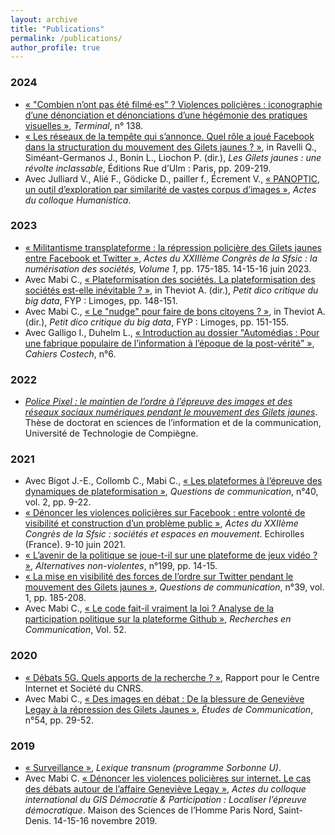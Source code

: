 ```yaml
---
layout: archive
title: "Publications"
permalink: /publications/
author_profile: true
---
```


<!--{% if site.author.googlescholar %}
  <div class="wordwrap">You can also find my articles on <a href="{{site.author.googlescholar}}">my Google Scholar profile</a>.</div>
{% endif %}

{% include base_path %}

{% for post in site.publications reversed %}
  {% include archive-single.html %}
{% endfor %}-->

### 2024
* [« "Combien n’ont pas été filmé·es" ? Violences policières : iconographie d’une dénonciation et dénonciations d’une hégémonie des pratiques visuelles »](https://journals.openedition.org/terminal/9954), *Terminal*, n° 138.
* <a target="_blank" href="https://presses.ens.psl.eu/les-gilets-jaunes.html">« Les réseaux de la tempête qui s’annonce. Quel rôle a joué Facebook dans la structuration du mouvement des Gilets jaunes ? »</a>, in Ravelli Q., Siméant-Germanos J., Bonin L., Liochon P. (dir.), *Les Gilets jaunes : une révolte inclassable*, Éditions Rue d’Ulm : Paris, pp. 209-219.
* Avec Julliard V., Alié F., Gödicke D., pailler f., Écrement V., [« PANOPTIC, un outil d’exploration par similarité de vastes corpus d’images »](https://hal.science/hal-04687627), *Actes du colloque Humanistica*.

### 2023
* <a target="_blank" href="https://edouardboute.github.io/files/Boute_SFSIC2023.pdf">« Militantisme transplateforme : la répression policière des Gilets jaunes entre Facebook et Twitter »</a>, *Actes du XXIIIème Congrès de la Sfsic : la numérisation des sociétés, Volume 1*, pp. 175-185. 14-15-16 juin 2023.
* Avec Mabi C., <a target="_blank" href="https://boutique.fypeditions.com/products/petit-dico-critique-du-big-data">« Plateformisation des sociétés. La plateformisation des sociétés est-elle inévitable ? »</a>, in Theviot A. (dir.), *Petit dico critique du big data*, FYP : Limoges, pp. 148-151.
* Avec Mabi C., <a target="_blank" href="https://boutique.fypeditions.com/products/petit-dico-critique-du-big-data">« Le "nudge" pour faire de bons citoyens ? »</a>, in Theviot A. (dir.), *Petit dico critique du big data*, FYP : Limoges, pp. 151-155.
* Avec Galligo I., Duhelm L., <a target="_blank" href="https://doi.org/10.34746/cahierscostech172">« Introduction au dossier "Automédias : Pour une fabrique populaire de l’information à l’époque de la post-vérité" »</a>, *Cahiers Costech*, n°6.

### 2022
* <a target="_blank" href="https://shs.hal.science/tel-03961191">*Police Pixel : le maintien de l’ordre à l’épreuve des images et des réseaux sociaux numériques pendant le mouvement des Gilets jaunes*</a>. Thèse de doctorat en sciences de l’information et de la communication, Université de Technologie de Compiègne.

### 2021
* Avec Bigot J.-E., Collomb C., Mabi C., <a target="_blank" href="https://doi.org/10.4000/questionsdecommunication.26584">« Les plateformes à l’épreuve des dynamiques de plateformisation »</a>, *Questions de communication*, n°40, vol. 2, pp. 9-22. 
* <a target="_blank" href="https://sfsic2020.sciencesconf.org/357453/document">« Dénoncer les violences policières sur Facebook : entre volonté de visibilité et construction d’un problème public »</a>, *Actes du XXIIème Congrès de la Sfsic : sociétés et espaces en mouvement*. Echirolles (France). 9-10 juin 2021.
* <a target="_blank" href="https://doi.org/10.3917/anv.199.0014">« L’avenir de la politique se joue-t-il sur une plateforme de jeux vidéo ? »</a>, *Alternatives non-violentes*, n°199, pp. 14-15.
* <a target="_blank" href="https://doi.org/10.4000/questionsdecommunication.25524">« La mise en visibilité des forces de l’ordre sur Twitter pendant le mouvement des Gilets jaunes »</a>, *Questions de communication*, n°39, vol. 1, pp. 185-208.
* Avec Mabi C., <a target="_blank" href="https://doi.org/10.14428/rec.v52i52.61793">« Le code fait-il vraiment la loi ? Analyse de la participation politique sur la plateforme Github »</a>, *Recherches en Communication*, Vol. 52.

### 2020
* <a target="_blank" href="https://cis.cnrs.fr/debats-5g-quels-apports-de-la-recherche/">« Débats 5G. Quels apports de la recherche ? »</a>, Rapport pour le Centre Internet et Société du CNRS.
* Avec Mabi C., <a target="_blank" href="https://doi.org/10.4000/edc.9996">« Des images en débat : De la blessure de Geneviève Legay à la répression des Gilets Jaunes »</a>, *Études de Communication*, n°54, pp. 29-52. 

### 2019
* <a target="_blank" href="https://transnum.pre.utc.fr/lexique/">« Surveillance »</a>, *Lexique transnum (programme Sorbonne U)*. 
* Avec Mabi C. <a target="_blank" href="https://edouardboute.github.io/files/BouteMabi_GIS2019.pdf">« Dénoncer les violences policières sur internet. Le cas des débats autour de l’affaire Geneviève Legay »</a>, *Actes du colloque international du GIS Démocratie & Participation : Localiser l’épreuve démocratique*. Maison des Sciences de l’Homme Paris Nord, Saint-Denis. 14-15-16 novembre 2019. 
